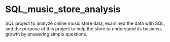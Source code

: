 # SQL_music_store_analysis
SQL project to analyze online music store data, examined the data with SQL, and the purpose of this project to help the store to understand its business growth by answering simple questions.
